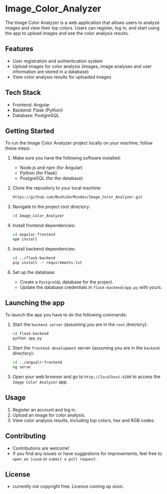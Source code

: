 # Image_Color_Analyzer

The Image Color Analyzer is a web application that allows users to analyze images and view their top colors. Users can register, log in, and start using the app to upload images and see the color analysis results.

## Features

- User registration and authentication system
- Upload images for color analysis (images, image analyses and user information are stored in a database)
- View color analysis results for uploaded images

## Tech Stack

- Frontend: Angular 
- Backend: Flask (Python)
- Database: PostgreSQL

## Getting Started

To run the Image Color Analyzer project locally on your machine, follow these steps:

1. Make sure you have the following software installed:
   - Node.js and npm (for Angular)
   - Python (for Flask)
   - PostgreSQL (for the database)

2. Clone the repository to your local machine:

   ```bash
   https://github.com/BozhidarMindov/Image_Color_Analyzer.git
   ```
   
3. Navigate to the project root directory:

   ```bash
   cd Image_Color_Analyzer
   ```

4. Install frontend dependencies:
   
   ```bash
   cd angular-frontend
   npm install
   ```

5. Install backend dependencies:

   ```bash
   cd ../flask-backend
   pip install -r requirements.txt
   ```

6. Set up the database:
   - Create a `PostgreSQL` database for the project.
   - Update the database credentials in `flask-backend/app.py` with yours.

## Launching the app

To launch the app you have to do the following commands:

1. Start the `backend server` (assuming you are in the `root` directory):

   ```bash
   cd flask-backend
   python app.py
   ```

2. Start the `frontend development` server (assuming you are in the `backend` directory):

   ```bash
   cd ../angualr-frontend
   ng serve
   ```

3. Open your web browser and go to `http://localhost:4200` to access the `Image Color Analyzer` app.

## Usage

1. Register an account and log in.
2. Upload an image for color analysis.
3. View color analysis results, including top colors, hex and RGB codes.

## Contributing
- Contributions are welcome! 
- If you find any issues or have suggestions for improvements, feel free to `open an issue` or `submit a pull request`.

## License
- currently not copyright free. Licence coming up soon.